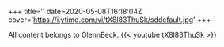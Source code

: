 +++
title=''
date=2020-05-08T16:18:04Z
cover='https://i.ytimg.com/vi/tX8l83ThuSk/sddefault.jpg'
+++

All content belongs to GlennBeck.
{{< youtube tX8l83ThuSk >}}
